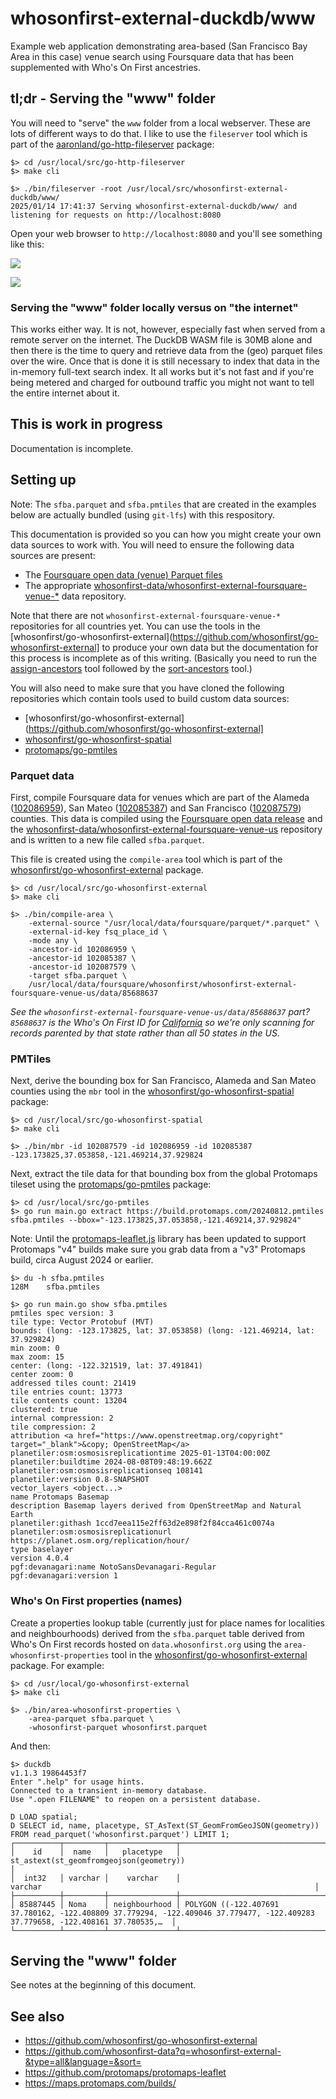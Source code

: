 # whosonfirst-external-duckdb/www

Example web application demonstrating area-based (San Francisco Bay Area in this case) venue search using Foursquare data that has been supplemented with Who's On First ancestries.

## tl;dr - Serving the "www" folder

You will need to "serve" the `www` folder from a local webserver. These are lots of different ways to do that. I like to use the `fileserver` tool which is part of the [aaronland/go-http-fileserver](https://github.com/aaronland/go-http-fileserver) package:

```
$> cd /usr/local/src/go-http-fileserver
$> make cli

$> ./bin/fileserver -root /usr/local/src/whosonfirst-external-duckdb/www/
2025/01/14 17:41:37 Serving whosonfirst-external-duckdb/www/ and listening for requests on http://localhost:8080
```

Open your web browser to `http://localhost:8080` and you'll see something like this:

![](../docs/images/whosonfirst-external-duckdb-pmtiles.png)

![](../docs/images/whosonfirst-external-duckdb-daeho.png)

### Serving the "www" folder locally versus on "the internet"

This works either way. It is not, however, especially fast when served from a remote server on the internet. The DuckDB WASM file is 30MB alone and then there is the time to query and retrieve data from the (geo) parquet files over the wire. Once that is done it is still necessary to index that data in the in-memory full-text search index. It all works but it's not fast and if you're being metered and charged for outbound traffic you might not want to tell the entire internet about it.

## This is work in progress

Documentation is incomplete.

## Setting up

Note: The `sfba.parquet` and `sfba.pmtiles` that are created in the examples below are actually bundled (using `git-lfs`) with this respository.

This documentation is provided so you can how you might create your own data sources to work with. You will need to ensure the following data sources are present:

* The [Foursquare open data (venue) Parquet files](https://opensource.foursquare.com/os-places/)
* The appropriate [whosonfirst-data/whosonfirst-external-foursquare-venue-*](https://github.com/whosonfirst-data/?q=-external&type=all&language=&sort=) data repository.

Note that there are not `whosonfirst-external-foursquare-venue-*` repositories for all countries yet. You can use the tools in the [whosonfirst/go-whosonfirst-external](https://github.com/whosonfirst/go-whosonfirst-external] to produce your own data but the documentation for this process is incomplete as of this writing. (Basically you need to run the [assign-ancestors](https://github.com/whosonfirst/go-whosonfirst-external?tab=readme-ov-file#assign-ancestors) tool followed by the [sort-ancestors](https://github.com/whosonfirst/go-whosonfirst-external/tree/main/cmd/sort-ancestors) tool.)

You will also need to make sure that you have cloned the following repositories which contain tools used to build custom data sources:

* [whosonfirst/go-whosonfirst-external](https://github.com/whosonfirst/go-whosonfirst-external]
* [whosonfirst/go-whosonfirst-spatial](https://github.com/whosonfirst/go-whosonfirst-spatial)
* [protomaps/go-pmtiles](https://github.com/protomaps/go-pmtiles)

### Parquet data

First, compile Foursquare data for venues which are part of the Alameda ([102086959](https://spelunker.whosonfirst.org/id/102086959)), San Mateo ([102085387](https://spelunker.whosonfirst.org/id/102085387)) and San Francisco ([102087579](https://spelunker.whosonfirst.org/id/102087579)) counties. This data is compiled using the [Foursquare open data release](https://opensource.foursquare.com/os-places/) and the [whosonfirst-data/whosonfirst-external-foursquare-venue-us](https://github.com/whosonfirst-data/whosonfirst-external-foursquare-venue-us) repository and is written to a new file called `sfba.parquet`.

This file is created using the `compile-area` tool which is part of the [whosonfirst/go-whosonfirst-external](https://github.com/whosonfirst/go-whosonfirst-external?tab=readme-ov-file#compile-area) package.

```
$> cd /usr/local/src/go-whosonfirst-external
$> make cli

$> ./bin/compile-area \
	-external-source "/usr/local/data/foursquare/parquet/*.parquet" \
	-external-id-key fsq_place_id \
	-mode any \
	-ancestor-id 102086959 \
	-ancestor-id 102085387 \
	-ancestor-id 102087579 \
	-target sfba.parquet \
	/usr/local/data/foursquare/whosonfirst/whosonfirst-external-foursquare-venue-us/data/85688637
```

_See the `whosonfirst-external-foursquare-venue-us/data/85688637` part? `85688637` is the Who's On First ID for [California](https://spelunker.whosonfirst.org/id/85688637) so we're only scanning for records parented by that state rather than all 50 states in the US._

### PMTiles

Next, derive the bounding box for San Francisco, Alameda and San Mateo counties using the `mbr` tool in the [whosonfirst/go-whosonfirst-spatial](https://github.com/whosonfirst/go-whosonfirst-spatial) package:

```
$> cd /usr/local/src/go-whosonfirst-spatial
$> make cli

$> ./bin/mbr -id 102087579 -id 102086959 -id 102085387
-123.173825,37.053858,-121.469214,37.929824
```

Next, extract the tile data for that bounding box from the global Protomaps tileset using the [protomaps/go-pmtiles](https://github.com/protomaps/go-pmtiles) package:

```
$> cd /usr/local/src/go-pmtiles
$> go run main.go extract https://build.protomaps.com/20240812.pmtiles sfba.pmtiles --bbox="-123.173825,37.053858,-121.469214,37.929824"
```

Note: Until the [protomaps-leaflet.js](https://github.com/protomaps/protomaps-leaflet) library has been updated to support Protomaps "v4" builds make sure you grab data from a "v3" Protomaps build, circa August 2024 or earlier.

```
$> du -h sfba.pmtiles 
128M	sfba.pmtiles

$> go run main.go show sfba.pmtiles
pmtiles spec version: 3
tile type: Vector Protobuf (MVT)
bounds: (long: -123.173825, lat: 37.053858) (long: -121.469214, lat: 37.929824)
min zoom: 0
max zoom: 15
center: (long: -122.321519, lat: 37.491841)
center zoom: 0
addressed tiles count: 21419
tile entries count: 13773
tile contents count: 13204
clustered: true
internal compression: 2
tile compression: 2
attribution <a href="https://www.openstreetmap.org/copyright" target="_blank">&copy; OpenStreetMap</a>
planetiler:osm:osmosisreplicationtime 2025-01-13T04:00:00Z
planetiler:buildtime 2024-08-08T09:48:19.662Z
planetiler:osm:osmosisreplicationseq 108141
planetiler:version 0.8-SNAPSHOT
vector_layers <object...>
name Protomaps Basemap
description Basemap layers derived from OpenStreetMap and Natural Earth
planetiler:githash 1ccd7eea115e2ff63d2e898f2f84cca461c0074a
planetiler:osm:osmosisreplicationurl https://planet.osm.org/replication/hour/
type baselayer
version 4.0.4
pgf:devanagari:name NotoSansDevanagari-Regular
pgf:devanagari:version 1
```

### Who's On First properties (names)

Create a properties lookup table (currently just for place names for localities and neighbourhoods) derived from the `sfba.parquet` table derived from Who's On First records hosted on `data.whosonfirst.org` using the `area-whosonfirst-properties` tool in the [whosonfirst/go-whosonfirst-external](https://github.com/whosonfirst/go-whosonfirst-external?tab=readme-ov-file#area-whosonfirst-properties) package. For example:

```
$> cd /usr/local/go-whosonfirst-external
$> make cli

$> ./bin/area-whosonfirst-properties \
	-area-parquet sfba.parquet \
	-whosonfirst-parquet whosonfirst.parquet
```	

And then:

```
$> duckdb
v1.1.3 19864453f7
Enter ".help" for usage hints.
Connected to a transient in-memory database.
Use ".open FILENAME" to reopen on a persistent database.

D LOAD spatial;
D SELECT id, name, placetype, ST_AsText(ST_GeomFromGeoJSON(geometry)) FROM read_parquet('whosonfirst.parquet') LIMIT 1;
┌──────────┬─────────┬───────────────┬────────────────────────────────────────────────────────────────────────────────────────────────────────────────────────────────┐
│    id    │  name   │   placetype   │                                            st_astext(st_geomfromgeojson(geometry))                                             │
│  int32   │ varchar │    varchar    │                                                            varchar                                                             │
├──────────┼─────────┼───────────────┼────────────────────────────────────────────────────────────────────────────────────────────────────────────────────────────────┤
│ 85887445 │ Noma    │ neighbourhood │ POLYGON ((-122.407691 37.780162, -122.408809 37.779294, -122.409046 37.779477, -122.409283 37.779658, -122.408161 37.780535,…  │
└──────────┴─────────┴───────────────┴────────────────────────────────────────────────────────────────────────────────────────────────────────────────────────────────┘
```

## Serving the "www" folder

See notes at the beginning of this document.

## See also

* https://github.com/whosonfirst/go-whosonfirst-external
* https://github.com/whosonfirst-data?q=whosonfirst-external-&type=all&language=&sort=
* https://github.com/protomaps/protomaps-leaflet
* https://maps.protomaps.com/builds/
